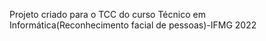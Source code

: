 Projeto criado para o TCC do curso Técnico em Informática(Reconhecimento facial de pessoas)-IFMG 2022
